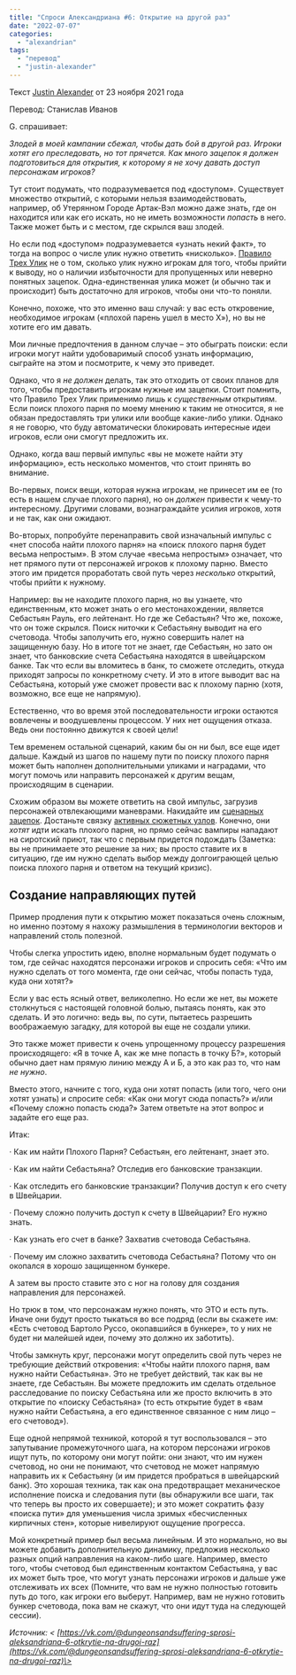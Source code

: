 ```yaml
---
title: "Спроси Александриана #6: Открытие на другой раз"
date: "2022-07-07"
categories: 
  - "alexandrian"
tags: 
  - "перевод"
  - "justin-alexander"
---
```


Текст [Justin Alexander](https://vk.com/away.php?to=https://thealexandrian.net/about&cc_key=) от 23 ноября 2021 года

Перевод: Станислав Иванов

G. спрашивает:

_Злодей в моей кампании сбежал, чтобы дать бой в другой раз. Игроки хотят его преследовать, но тот прячется. Как много зацепок я должен подготовиться для открытия, к которому я не хочу давать доступ персонажам игроков?_

Тут стоит подумать, что подразумевается под «доступом». Существует множество открытий, с которыми нельзя взаимодействовать, например, об Утерянном Городе Артак-Вэл можно даже знать, где он находится или как его искать, но не иметь возможности _попасть_ в него. Также может быть и с местом, где скрылся ваш злодей.

Но если под «доступом» подразумевается «узнать некий факт», то тогда на вопрос о числе улик нужно ответить «нисколько». [Правило Трех Улик](https://vk.com/away.php?to=https%3A%2F%2Fthealexandrian.net%2Fwordpress%2F1118%2Froleplaying-games%2Fthree-clue-rule&cc_key=) не о том, сколько улик нужно игрокам для того, чтобы прийти к выводу, но о наличии избыточности для пропущенных или неверно понятных зацепок. Одна-единственная улика может (и обычно так и происходит) быть достаточно для игроков, чтобы они что-то поняли.

Конечно, похоже, что это именно ваш случай: у вас есть откровение, необходимое игрокам («плохой парень ушел в место X»), но вы не хотите его им давать.

Мои личные предпочтения в данном случае – это обыграть поиски: если игроки могут найти удобоваримый способ узнать информацию, сыграйте на этом и посмотрите, к чему это приведет.

Однако, что я _не должен_ делать, так это отходить от своих планов для того, чтобы предоставить игрокам нужные им зацепки. Стоит помнить, что Правило Трех Улик применимо лишь к _существенным_ открытиям. Если поиск плохого парня по моему мнению к таким не относится, я не обязан предоставлять три улики или вообще какие-либо улики. Однако я не говорю, что буду автоматически блокировать интересные идеи игроков, если они смогут предложить их.

Однако, когда ваш первый импульс «вы не можете найти эту информацию», есть несколько моментов, что стоит принять во внимание.

Во-первых, поиск вещи, которая нужна игрокам, не принесет им ее (то есть в нашем случае плохого парня), но он _должен_ привести к чему-то интересному. Другими словами, вознаграждайте усилия игроков, хотя и не так, как они ожидают.

Во-вторых, попробуйте перенаправить свой изначальный импульс с «нет способа найти плохого парня» на «поиск плохого парня будет весьма непростым». В этом случае «весьма непростым» означает, что нет прямого пути от персонажей игроков к плохому парню. Вместо этого им придется проработать свой путь через _несколько_ открытий, чтобы прийти к нужному.

Например: вы не находите плохого парня, но вы узнаете, что единственным, кто может знать о его местонахождении, является Себастьян Рауль, его лейтенант. Но где же Себастьян? Что же, похоже, что он тоже скрылся. Поиск ниточки к Себастьяну выводит на его счетовода. Чтобы заполучить его, нужно совершить налет на защищенную базу. Но в итоге тот не знает, где Себастьян, но зато он знает, что банковские счета Себастьяна находятся в швейцарском банке. Так что если вы вломитесь в банк, то сможете отследить, откуда приходят запросы по конкретному счету. И это в итоге выводит вас на Себастьяна, который уже сможет провести вас к плохому парню (хотя, возможно, все еще не напрямую).

Естественно, что во время этой последовательности игроки остаются вовлечены и воодушевлены процессом. У них нет ощущения отказа. Ведь они постоянно движутся к своей цели!

Тем временем остальной сценарий, каким бы он ни был, все еще идет дальше. Каждый из шагов по нашему пути по поиску плохого парня может быть наполнен дополнительными уликами и наградами, что могут помочь или направить персонажей к другим вещам, происходящим в сценарии.

Схожим образом вы можете ответить на свой импульс, загрузив персонажей отвлекающими маневрами. Накидайте им [сценарных зацепок](https://vk.com/away.php?to=https%3A%2F%2Fthealexandrian.net%2Fwordpress%2F37530%2Froleplaying-games%2Fthought-of-the-day-juggling-scenario-hooks-in-a-sandbox&cc_key=). Достаньте связку [активных сюжетных узлов](https://vk.com/away.php?to=https%3A%2F%2Fthealexandrian.net%2Fwordpress%2F45263%2Froleplaying-games%2Fthe-secret-life-of-nodes&cc_key=). Конечно, они _хотят_ идти искать плохого парня, но прямо сейчас вампиры нападают на сиротский приют, так что с первым придется подождать (Заметка: вы не принимаете это решение за них; вы просто ставите их в ситуацию, где им нужно сделать выбор между долгоиграющей целью поиска плохого парня и ответом на текущий кризис).

## Создание направляющих путей

Пример продления пути к открытию может показаться очень сложным, но именно поэтому я нахожу размышления в терминологии векторов и направлений столь полезной.

Чтобы слегка упростить идею, вполне нормальным будет подумать о том, где сейчас находятся персонажи игроков и спросить себя: «Что им нужно сделать от того момента, где они сейчас, чтобы попасть туда, куда они хотят?»

Если у вас есть ясный ответ, великолепно. Но если же нет, вы можете столкнуться с настоящей головной болью, пытаясь понять, как это сделать. И это логично: ведь вы, по сути, пытаетесь разрешить воображаемую загадку, для которой вы еще не создали улики.

Это также может привести к очень упрощенному процессу разрешения происходящего: «Я в точке А, как же мне попасть в точку Б?», который обычно дает нам прямую линию между А и Б, а это как раз то, что нам _не нужно_.

Вместо этого, начните с того, куда они хотят попасть (или того, чего они хотят узнать) и спросите себя: «Как они могут сюда попасть?» и/или «Почему сложно попасть сюда?» Затем ответьте на этот вопрос и задайте его еще раз.

Итак:

· Как им найти Плохого Парня? Себастьян, его лейтенант, знает это.

· Как им найти Себастьяна? Отследив его банковские транзакции.

· Как отследить его банковские транзакции? Получив доступ к его счету в Швейцарии.

· Почему сложно получить доступ к счету в Швейцарии? Его нужно знать.

· Как узнать его счет в банке? Захватив счетовода Себастьяна.

· Почему им сложно захватить счетовода Себастьяна? Потому что он окопался в хорошо защищенном бункере.

А затем вы просто ставите это с ног на голову для создания направления для персонажей.

Но трюк в том, что персонажам нужно понять, что ЭТО и есть путь. Иначе они будут просто тыкаться во все подряд (если вы скажете им: «Есть счетовод Бартоло Руссо, окопавшийся в бункере», то у них не будет ни малейшей идеи, почему это должно их заботить).

Чтобы замкнуть круг, персонажи могут определить свой путь через не требующие действий откровения: «Чтобы найти плохого парня, вам нужно найти Себастьяна». Это не требует действий, так как вы не знаете, где Себастьян. Вы можете предложить им сделать отдельное расследование по поиску Себастьяна или же просто включить в это открытие по «поиску Себастьяна» (то есть открытие будет в «вам нужно найти Себастьяна, а его единственное связанное с ним лицо – его счетовод»).

Еще одной непрямой техникой, которой я тут воспользовался – это запутывание промежуточного шага, на котором персонажи игроков ищут путь, по которому они могут пойти: они знают, что им нужен счетовод, но они не понимают, что счетовод не может напрямую направить их к Себастьяну (и им придется пробраться в швейцарский банк). Это хорошая техника, так как она предотвращает механическое исполнение поиска и следования пути (вы обнаружили все шаги, так что теперь вы просто их совершаете); и это может сократить фазу «поиска пути» для уменьшения числа зримых «бесчисленных кирпичных стен», которые нивелируют ощущение прогресса.

Мой конкретный пример был весьма линейным. И это нормально, но вы можете добавить дополнительную динамику, предложив несколько разных опций направления на каком-либо шаге. Например, вместо того, чтобы счетовод был единственным контактом Себастьяна, у вас их может быть трое, что могут узнать персонажи игроков и дальше уже отслеживать их всех (Помните, что вам не нужно полностью готовить путь до того, как игроки его выберут. Например, вам не нужно готовить бункер счетовода, пока вам не скажут, что они идут туда на следующей сессии). 

_Источник: < [https://vk.com/@dungeonsandsuffering-sprosi-aleksandriana-6-otkrytie-na-drugoi-raz](https://vk.com/@dungeonsandsuffering-sprosi-aleksandriana-6-otkrytie-na-drugoi-raz)\>_
